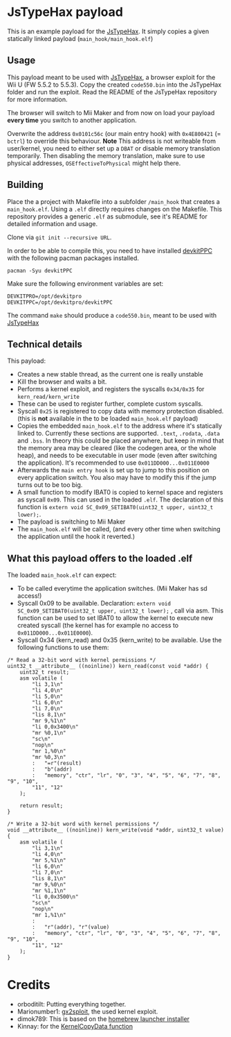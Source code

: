 # JsTypeHax payload
This is an example payload for the [JsTypeHax](https://github.com/wiiu-env/JsTypeHax).
It simply copies a given statically linked payload (`main_hook/main_hook.elf`)

## Usage
This payload meant to be used with [JsTypeHax](https://github.com/wiiu-env/JsTypeHax),
a browser exploit for the Wii U (FW 5.5.2 to 5.5.3). Copy the created `code550.bin`
into the JsTypeHax folder and run the exploit. Read the README of the JsTypeHax
repository for more information.

The browser will switch to Mii Maker and from now on load your payload **every time**
you switch to another application.  

Overwrite the address `0x0101c56c` (our main entry hook) with `0x4E800421`
(= `bctrl`) to override this behaviour. **Note** This address is not writeable
from user/kernel, you need to either set up a `DBAT` or disable memory translation
temporarily. Then disabling the memory translation, make sure to use physical addresses,
`OSEffectiveToPhysical` might help there.

## Building
Place the a project with Makefile into a subfolder `/main_hook` that creates a `main_hook.elf`.
Using a `.elf` directly requires changes on the Makefile. This repository provides
a generic `.elf` as submodule, see it's README for detailed information and usage.

Clone via `git init --recursive URL`.

In order to be able to compile this, you need to have installed
[devkitPPC](https://devkitpro.org/wiki/Getting_Started) with the following
pacman packages installed.

```
pacman -Syu devkitPPC
```

Make sure the following environment variables are set:
```
DEVKITPRO=/opt/devkitpro
DEVKITPPC=/opt/devkitpro/devkitPPC
```

The command `make` should produce a `code550.bin`, meant to be used with
[JsTypeHax](https://github.com/wiiu-env/JsTypeHax)

## Technical details

This payload:

- Creates a new stable thread, as the current one is really unstable
- Kill the browser and waits a bit.
- Performs a kernel exploit, and registers the syscalls `0x34/0x35` for `kern_read/kern_write`
- These can be used to register further, complete custom syscalls.
- Syscall `0x25` is registered to copy data with memory protection disabled.
(this is **not** available in the to be loaded `main_hook.elf` payload)
- Copies the embedded `main_hook.elf` to the address where it's statically linked to.
Currently these sections are supported. `.text`, `.rodata`, `.data` and `.bss`.
In theory this could be placed anywhere, but keep in mind that the memory area
may be cleared (like the codegen area, or the whole heap), and needs to be
executable in user mode (even after switching the application). It's recommended
to use `0x011DD000...0x011E0000`
- Afterwards the `main entry hook` is set up to jump to this position on every
application switch. You also may have to modify this if the jump turns out to be too big.
- A small function to modify IBAT0 is copied to kernel space and registers as syscall
`0x09`. This can used in the loaded `.elf`.
 The declaration of this function is `extern void SC_0x09_SETIBAT0(uint32_t upper, uint32_t lower);`.
- The payload is switching to Mii Maker
- The `main_hook.elf` will be called, (and every other time when switching the application
  until the hook it reverted.)

## What this payload offers to the loaded .elf
The loaded `main_hook.elf` can expect:

- To be called everytime the application switches. (Mii Maker has sd access!)
- Syscall 0x09 to be available. Declaration: `extern void SC_0x09_SETIBAT0(uint32_t upper, uint32_t lower);`
, call via asm.
This function can be used to set IBAT0 to allow the kernel to execute new created
syscall (the kernel has for example no access to `0x011DD000...0x011E0000`).
- Syscall 0x34 (kern_read) and 0x35 (kern_write) to be available. Use the following
functions to use them:
```
/* Read a 32-bit word with kernel permissions */
uint32_t __attribute__ ((noinline)) kern_read(const void *addr) {
    uint32_t result;
    asm volatile (
        "li 3,1\n"
        "li 4,0\n"
        "li 5,0\n"
        "li 6,0\n"
        "li 7,0\n"
        "lis 8,1\n"
        "mr 9,%1\n"
        "li 0,0x3400\n"
        "mr %0,1\n"
        "sc\n"
        "nop\n"
        "mr 1,%0\n"
        "mr %0,3\n"
        :	"=r"(result)
        :	"b"(addr)
        :	"memory", "ctr", "lr", "0", "3", "4", "5", "6", "7", "8", "9", "10",
        "11", "12"
    );

    return result;
}

/* Write a 32-bit word with kernel permissions */
void __attribute__ ((noinline)) kern_write(void *addr, uint32_t value) {
    asm volatile (
        "li 3,1\n"
        "li 4,0\n"
        "mr 5,%1\n"
        "li 6,0\n"
        "li 7,0\n"
        "lis 8,1\n"
        "mr 9,%0\n"
        "mr %1,1\n"
        "li 0,0x3500\n"
        "sc\n"
        "nop\n"
        "mr 1,%1\n"
        :
        :	"r"(addr), "r"(value)
        :	"memory", "ctr", "lr", "0", "3", "4", "5", "6", "7", "8", "9", "10",
        "11", "12"
    );
}
```

# Credits

- orboditilt: Putting everything together.
- Marionumber1: [gx2sploit](https://github.com/wiiudev/libwiiu/tree/master/kernel/gx2sploit), the used kernel exploit.
- dimok789: This is based on the [homebrew launcher installer](https://github.com/dimok789/homebrew_launcher/tree/master/installer)
- Kinnay: for the [KernelCopyData function](https://github.com/Kinnay/Wii-U-Debugger/blob/master/src/kernel.S)
